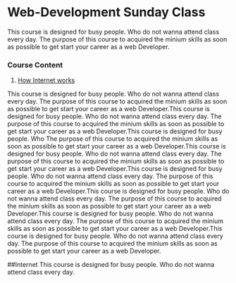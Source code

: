 # Web-Development Sunday Class
This course is designed for busy people. Who do not wanna attend class every day.
The purpose of this course to acquired the minium skills as soon as possible to get start your career as a web Developer.

### Course Content

1. [How Internet works](#Internet)

This course is designed for busy people. Who do not wanna attend class every day.
The purpose of this course to acquired the minium skills as soon as possible to get start your career as a web Developer.This course is designed for busy people. Who do not wanna attend class every day.
The purpose of this course to acquired the minium skills as soon as possible to get start your career as a web Developer.This course is designed for busy people. Who
The purpose of this course to acquired the minium skills as soon as possible to get start your career as a web Developer.This course is designed for busy people. Who do not wanna attend class every day.
The purpose of this course to acquired the minium skills as soon as possible to get start your career as a web Developer.This course is designed for busy people. Who do not wanna attend class every day.
The purpose of this course to acquired the minium skills as soon as possible to get start your career as a web Developer.This course is designed for busy people. Who do not wanna attend class every day.
The purpose of this course to acquired the minium skills as soon as possible to get start your career as a web Developer.This course is designed for busy people. Who do not wanna attend class every day.
The purpose of this course to acquired the minium skills as soon as possible to get start your career as a web Developer.This course is designed for busy people. Who do not wanna attend class every day.
The purpose of this course to acquired the minium skills as soon as possible to get start your career as a web Developer.


##Internet
<a name="Internet"></a><a name="1.1"></a>
This course is designed for busy people. Who do not wanna attend class every day.

